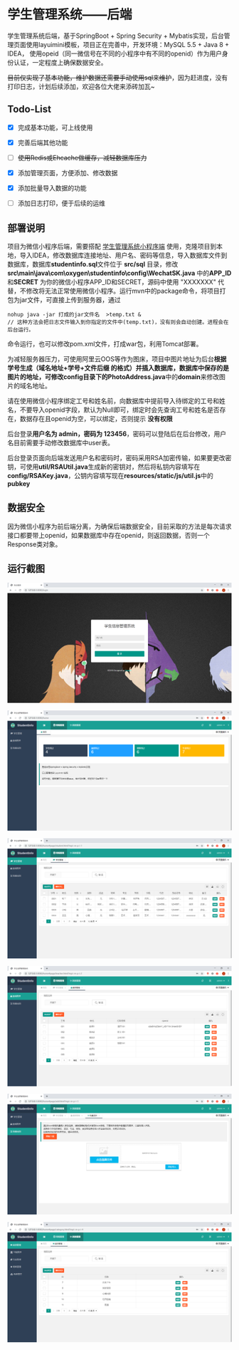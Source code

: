 # 学生管理系统——后端
学生管理系统后端，基于SpringBoot + Spring Security + Mybatis实现，后台管理页面使用layuimini模板，项目正在完善中，开发环境：MySQL 5.5 + Java 8  + IDEA，
使用opeid（同一微信号在不同的小程序中有不同的openid）作为用户身份认证，一定程度上确保数据安全。

<del>目前仅实现了基本功能，维护数据还需要手动使用sql来维护</del>，因为赶进度，没有打印日志，计划后续添加，欢迎各位大佬来添砖加瓦~


## Todo-List

- [x] 完成基本功能，可上线使用
- [x] 完善后端其他功能<br/>
- [ ] <del>使用Redis或Ehcache做缓存，减轻数据库压力</del>
- [x] 添加管理页面，方便添加、修改数据
- [x] 添加批量导入数据的功能
- [ ] 添加日志打印，便于后续的运维



## 部署说明

项目为微信小程序后端，需要搭配 [学生管理系统小程序端](https://github.com/weingxing/StudentInfo-fronted) 使用，克隆项目到本地，导入IDEA，修改数据库连接地址、用户名、密码等信息，导入数据库文件到数据库，数据库**studentinfo.sql**文件位于 **src/sql** 目录，修改**src\main\java\com\oxygen\studentinfo\config\WechatSK.java** 中的**APP_ID**和**SECRET** 为你的微信小程序APP_ID和SECRET，源码中使用 "XXXXXXX" 代替，不修改将无法正常使用微信小程序。运行mvn中的package命令，将项目打包为jar文件，可直接上传到服务器，通过

```shell
nohup java -jar 打成的jar文件名  >temp.txt &
// 这种方法会把日志文件输入到你指定的文件中(temp.txt)，没有则会自动创建。进程会在后台运行。
```

命令运行，也可以修改pom.xml文件，打成war包，利用Tomcat部署。



为减轻服务器压力，可使用阿里云OOS等作为图床，项目中图片地址为后台**根据学号生成（域名地址+学号+文件后缀 的格式）**并插入数据库，数据库中保存的是图片的地址，可修改**config目录下的PhotoAddress.java**中的**domain**来修改图片的域名地址。

请在使用微信小程序绑定工号和姓名前，向数据库中提前导入待绑定的工号和姓名，不要导入openid字段，默认为Null即可，绑定时会先查询工号和姓名是否存在，数据存在且openid为空，可以绑定，否则提示 **没有权限**

后台登录**用户名为 admin，密码为 123456**，密码可以登陆后在后台修改，用户名目前需要手动修改数据库中user表。

后台登录页面向后端发送用户名和密码时，密码采用RSA加密传输，如果要更改密钥，可使用**util/RSAUtil.java**生成新的密钥对，然后将私钥内容填写在**config/RSAKey.java**，公钥内容填写现在**resources/static/js/util.js**中的**pubkey**



## 数据安全

因为微信小程序为前后端分离，为确保后端数据安全，目前采取的方法是每次请求接口都要带上openid，如果数据库中存在openid，则返回数据，否则一个Response类对象。



## 运行截图

![](./ScreenShot/login.png)

![](./ScreenShot/home.png)

![](./ScreenShot/student.png)

![](./ScreenShot/teacher.png)

![](./ScreenShot/add.png)

![](./ScreenShot/category.png)

